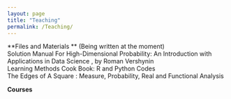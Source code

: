 ```yaml
---
layout: page
title: "Teaching"
permalink: /Teaching/
---
```


**Files and Materials ** (Being written at the moment)
<br />
Solution Manual For High-Dimensional Probability: An Introduction with Applications in Data Science ,  by Roman Vershynin <br />
Learning Methods Cook Book: R and Python Codes<br />
The Edges of A Square : Measure, Probability, Real and Functional Analysis<br />

**Courses**
<br />


